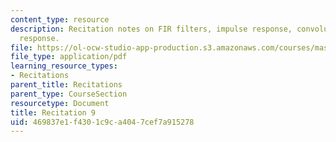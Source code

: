 ```yaml
---
content_type: resource
description: Recitation notes on FIR filters, impulse response, convolution, and frequency
  response.
file: https://ol-ocw-studio-app-production.s3.amazonaws.com/courses/mas-160-signals-systems-and-information-for-media-technology-fall-2007/469837e1f4301c9ca4047cef7a915278_rec9.pdf
file_type: application/pdf
learning_resource_types:
- Recitations
parent_title: Recitations
parent_type: CourseSection
resourcetype: Document
title: Recitation 9
uid: 469837e1-f430-1c9c-a404-7cef7a915278
---
```

